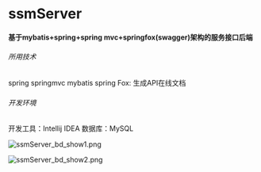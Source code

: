 # ssmServer
#### 基于mybatis+spring+spring mvc+springfox(swagger)架构的服务接口后端
###### 所用技术
spring
springmvc
mybatis
spring Fox: 生成API在线文档
###### 开发环境
开发工具：Intellij IDEA
数据库：MySQL

![ssmServer_bd_show1.png](https://raw.githubusercontent.com/caojiele/make_wheel/master/img-folder/ssmServer_bd_show1.png)

![ssmServer_bd_show2.png](https://raw.githubusercontent.com/caojiele/make_wheel/master/img-folder/ssmServer_bd_show2.png)


